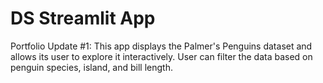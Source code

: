 # DS Streamlit App

Portfolio Update #1: This app displays the Palmer's Penguins dataset and allows its user to explore it interactively. User can filter the data based on penguin species, island, and bill length. 
